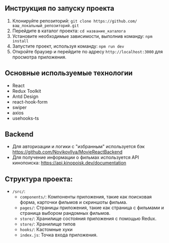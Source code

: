## Инструкция по запуску проекта
1. Клонируйте репозиторий: `git clone https://github.com/ваш_локальный_репозиторий.git`
2. Перейдите в каталог проекта: `cd название_каталога`
3. Установите необходимые зависимости, выполнив команду:
   `npm install`
4. Запустите проект, используя команду:
   `npm run dev`
5. Откройте браузер и перейдите по адресу `http://localhost:3000` для просмотра приложения.

## Основные используемые технологии
- React
- Redux Toolkit
- Antd Design
- react-hook-form
- swiper
- axios
- usehooks-ts

## Backend
- Для авторизации и логики с "избранным" используется бэк https://github.com/NovikovIlya/MovieReactBackend
- Для получение информации о фильмах используется API кинопоиска: https://api.kinopoisk.dev/documentation

## Структура проекта:
* `/src/`:
    * `components/`: Компоненты приложения, такие как поисковая форма, карточки фильмов и скриншоты фильма.
    * `pages/`: Страницы приложения, такие как страница с  фильмами и страница выбором рандомных фильмов.
    * `store/`: Хранилище состояния приложения с помощью Redux.
    * `store/`: Хранилище типов
    * `hooks/`: Кастомные хуки
    * `index.js`: Точка входа приложения.
  
  

